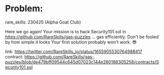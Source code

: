 # Problem:

rare_skills: 230425 (Alpha Goat Club)

Here we go again!
Your mission is to hack Security101.sol in
https://github.com/RareSkills/gas-puzzles
... gas efficiently.
Don't be fooled by how simple it looks Your first solution probably won't work. 😎

link: https://twitter.com/RareSkills_io/status/1655905530764988417
contract: https://github.com/RareSkills/gas-puzzles/blob/de479bff09544c645d07023c144e260188305258/contracts/Security101.sol
